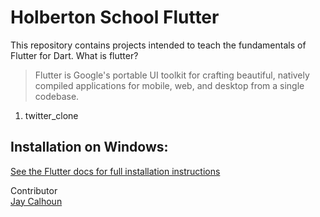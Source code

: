 Holberton School Flutter
===========================

This repository contains projects intended to teach the fundamentals of Flutter for Dart. What is flutter? 
>Flutter is Google's portable UI toolkit for crafting beautiful, natively compiled applications for mobile, web, and desktop from a single codebase.

1. twitter_clone

Installation on Windows:
-----

[See the Flutter docs for full installation instructions](https://docs.flutter.dev/get-started/install/windows)

Contributor
<br>
[Jay Calhoun](https://www.github.com/Valinor13)